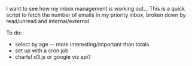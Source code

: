 I want to see how my inbox management is working out... This is a quick script to fetch the number of emails in my priority inbox, broken down by read/unread and internal/external.

To do:

* select by age -- more interesting/important than totals.
* set up with a cron job
* charts! d3.js or google viz api?
